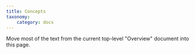 ```yaml
---
title: Concepts
taxonomy:
    category: docs
---
```


Move most of the text from the current top-level "Overview" document into this page.